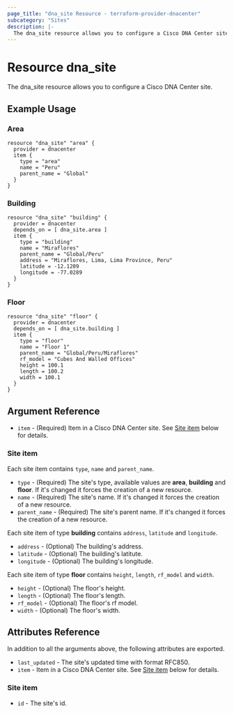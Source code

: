 ```yaml
---
page_title: "dna_site Resource - terraform-provider-dnacenter"
subcategory: "Sites"
description: |-
  The dna_site resource allows you to configure a Cisco DNA Center site.
---
```


# Resource dna_site

The dna_site resource allows you to configure a Cisco DNA Center site.

## Example Usage

### Area

```hcl
resource "dna_site" "area" {
  provider = dnacenter
  item {
    type = "area"
    name = "Peru"
    parent_name = "Global"
  }
}
```

### Building

```hcl
resource "dna_site" "building" {
  provider = dnacenter
  depends_on = [ dna_site.area ]
  item {
    type = "building"
    name = "Miraflores"
    parent_name = "Global/Peru"
    address = "Miraflores, Lima, Lima Province, Peru"
    latitude = -12.1209
    longitude = -77.0289
  }
}
```

### Floor

```hcl
resource "dna_site" "floor" {
  provider = dnacenter
  depends_on = [ dna_site.building ]
  item {
    type = "floor"
    name = "Floor 1"
    parent_name = "Global/Peru/Miraflores"
    rf_model = "Cubes And Walled Offices"
    height = 100.1
    length = 100.2
    width = 100.1
  }
}
```

## Argument Reference

- `item` - (Required) Item in a Cisco DNA Center site. See [Site item](#site-item) below for details.

### Site item

Each site item contains `type`, `name` and `parent_name`.

- `type` - (Required) The site's type, available values are **area**, **building** and **floor**. If it's changed it forces the creation of a new resource.
- `name` - (Required) The site's name. If it's changed it forces the creation of a new resource.
- `parent_name` - (Required) The site's parent name. If it's changed it forces the creation of a new resource.

Each site item of type **building** contains `address`, `latitude` and `longitude`.

- `address` - (Optional) The building's address.
- `latitude` - (Optional) The building's latitute.
- `longitude` - (Optional) The building's longitude.

Each site item of type **floor** contains `height`, `length`, `rf_model` and `width`.

- `height` - (Optional) The floor's height.
- `length` - (Optional) The floor's length.
- `rf_model` - (Optional) The floor's rf model.
- `width` - (Optional) The floor's width.

## Attributes Reference

In addition to all the arguments above, the following attributes are exported.

- `last_updated` - The site's updated time with format RFC850.
- `item` - Item in a Cisco DNA Center site. See [Site item](#site-item-1) below for details.

### Site item

- `id` - The site's id.
